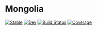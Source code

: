 # Mongolia

[![Stable](https://img.shields.io/badge/docs-stable-blue.svg)](https://mgm7734.github.io/Mongolia.jl/stable/)
[![Dev](https://img.shields.io/badge/docs-dev-blue.svg)](https://mgm7734.github.io/Mongolia.jl/dev/)
[![Build Status](https://github.com/mgm7734/Mongolia.jl/actions/workflows/CI.yml/badge.svg?branch=main)](https://github.com/mgm7734/Mongolia.jl/actions/workflows/CI.yml?query=branch%3Amain)
[![Coverage](https://codecov.io/gh/mgm7734/Mongolia.jl/branch/main/graph/badge.svg)](https://codecov.io/gh/mgm7734/Mongolia.jl)
